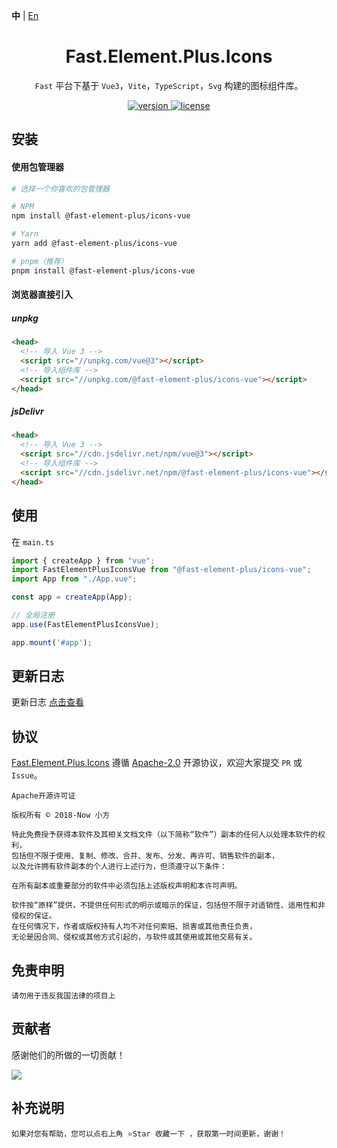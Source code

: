 **中** | [En](https://github.com/China-xiaoFang/fast.element.plus.icons)

<h1 align="center">Fast.Element.Plus.Icons</h1>

<p align="center">
  <code>Fast</code> 平台下基于 <code>Vue3</code>，<code>Vite</code>，<code>TypeScript</code>，<code>Svg</code> 构建的图标组件库。
</p>

<p align="center">
  <a href="https://www.npmjs.com/package/@fast-element-plus/icons-vue">
    <img src="https://img.shields.io/npm/v/@fast-element-plus/icons-vue?color=orange&label=" alt="version" />
  </a>
  <a href="https://gitee.com/China-xiaoFang/fast.element.plus.icons/blob/master/LICENSE">
    <img src="https://img.shields.io/npm/l/@fast-element-plus/icons-vue" alt="license" />
  </a>
</p>

## 安装

#### 使用包管理器

```sh
# 选择一个你喜欢的包管理器

# NPM
npm install @fast-element-plus/icons-vue

# Yarn
yarn add @fast-element-plus/icons-vue

# pnpm（推荐）
pnpm install @fast-element-plus/icons-vue
```

#### 浏览器直接引入

##### unpkg

```html
<head>
  <!-- 导入 Vue 3 -->
  <script src="//unpkg.com/vue@3"></script>
  <!-- 导入组件库 -->
  <script src="//unpkg.com/@fast-element-plus/icons-vue"></script>
</head>
```

##### jsDelivr

```html
<head>
  <!-- 导入 Vue 3 -->
  <script src="//cdn.jsdelivr.net/npm/vue@3"></script>
  <!-- 导入组件库 -->
  <script src="//cdn.jsdelivr.net/npm/@fast-element-plus/icons-vue"></script>
</head>
```

## 使用

在 `main.ts`

```typescript
import { createApp } from "vue";
import FastElementPlusIconsVue from "@fast-element-plus/icons-vue";
import App from "./App.vue";

const app = createApp(App);

// 全局注册
app.use(FastElementPlusIconsVue);

app.mount('#app');
```

## 更新日志

更新日志 [点击查看](https://gitee.com/China-xiaoFang/fast.element.plus.icons/commits/master)

## 协议

[Fast.Element.Plus.Icons](https://gitee.com/China-xiaoFang/fast.element.plus.icons) 遵循 [Apache-2.0](https://gitee.com/China-xiaoFang/fast.element.plus.icons/blob/master/LICENSE) 开源协议，欢迎大家提交 `PR` 或 `Issue`。

```
Apache开源许可证

版权所有 © 2018-Now 小方

特此免费授予获得本软件及其相关文档文件（以下简称“软件”）副本的任何人以处理本软件的权利，
包括但不限于使用、复制、修改、合并、发布、分发、再许可、销售软件的副本，
以及允许拥有软件副本的个人进行上述行为，但须遵守以下条件：

在所有副本或重要部分的软件中必须包括上述版权声明和本许可声明。

软件按“原样”提供，不提供任何形式的明示或暗示的保证，包括但不限于对适销性、适用性和非侵权的保证。
在任何情况下，作者或版权持有人均不对任何索赔、损害或其他责任负责，
无论是因合同、侵权或其他方式引起的，与软件或其使用或其他交易有关。
```

## 免责申明

```
请勿用于违反我国法律的项目上
```

## 贡献者

感谢他们的所做的一切贡献！

<a href="https://github.com/China-xiaoFang/Fast.Element.Plus.Icons/graphs/contributors">
  <img src="https://contrib.rocks/image?repo=China-xiaoFang/Fast.Element.Plus.Icons" />
</a>

## 补充说明

```
如果对您有帮助，您可以点右上角 ⭐Star 收藏一下 ，获取第一时间更新，谢谢！
```
